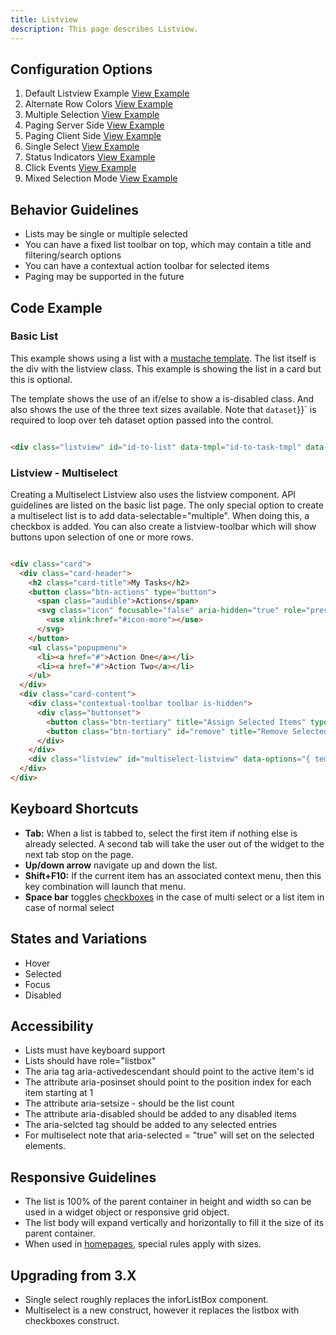 ```yaml
---
title: Listview  
description: This page describes Listview.
---
```


## Configuration Options

1. Default Listview Example [View Example]( ../components/listview/example-index)
2. Alternate Row Colors [View Example]( ../components/listview/example-alternate-row-color)
3. Multiple Selection [View Example]( ../components/listview/example-multiselect)
4. Paging Server Side [View Example]( ../components/listview/example-paging)
5. Paging Client Side [View Example]( ../components/listview/example-paging-clientside)
6. Single Select [View Example]( ../components/listview/example-singleselect.html)
7. Status Indicators [View Example]( ../components/listview/example-status)
8. Click Events [View Example]( ../components/listview/example-click-events)
9. Mixed Selection Mode [View Example]( ../components/listview/example-mixed-selection)

## Behavior Guidelines

-   Lists may be single or multiple selected
-   You can have a fixed list toolbar on top, which may contain a title and filtering/search options
-   You can have a contextual action toolbar for selected items
-   Paging may be supported in the future

## Code Example

### Basic List

This example shows using a list with a [mustache template](https://mustache.github.io/mustache.1.html). The list itself is the div with the listview class. This example is showing the list in a card but this is optional.

The template shows the use of an if/else to show a is-disabled class. And also shows the use of the three text sizes available. Note that `dataset`}}` is required to loop over teh dataset option passed into the control.

```html

<div class="listview" id="id-to-list" data-tmpl="id-to-task-tmpl" data-dataset="array or url"></div>


```

### Listview - Multiselect

Creating a Multiselect Listview also uses the listview component. API guidelines are listed on the basic list page. The only special option to create a multiselect list is to add data-selectable="multiple". When doing this, a checkbox is added. You can also create a listview-toolbar which will show buttons upon selection of one or more rows.

```html

<div class="card">
  <div class="card-header">
    <h2 class="card-title">My Tasks</h2>
    <button class="btn-actions" type="button">
      <span class="audible">Actions</span>
      <svg class="icon" focusable="false" aria-hidden="true" role="presentation">
        <use xlink:href="#icon-more"></use>
      </svg>
    </button>
    <ul class="popupmenu">
      <li><a href="#">Action One</a></li>
      <li><a href="#">Action Two</a></li>
    </ul>
  </div>
  <div class="card-content">
    <div class="contextual-toolbar toolbar is-hidden">
      <div class="buttonset">
        <button class="btn-tertiary" title="Assign Selected Items" type="button">Assign</button>
        <button class="btn-tertiary" id="remove" title="Remove Selected Items" type="button">Remove</button>
      </div>
    </div>
    <div class="listview" id="multiselect-listview" data-options="{ template: 'multiselect-tmpl', selectable: 'multiple', dataset: 'demoTasks' }"></div>
  </div>
</div>


```

## Keyboard Shortcuts

-   **Tab:** When a list is tabbed to, select the first item if nothing else is already selected. A second tab will take the user out of the widget to the next tab stop on the page.
-   **Up/down arrow** navigate up and down the list.
-   **Shift+F10:** If the current item has an associated context menu, then this key combination will launch that menu.
- **Space bar** toggles [checkboxes](http://access.aol.com/dhtml-style-guide-working-group/#checkbox) in the case of multi select or a list item in case of normal select

## States and Variations

-   Hover
-   Selected
-   Focus
-   Disabled

## Accessibility

-   Lists must have keyboard support
-   Lists should have role="listbox"
-   The aria tag aria-activedescendant should point to the active item's id
-   The attribute aria-posinset should point to the position index for each item starting at 1
-   The attribute aria-setsize - should be the list count
-   The attribute aria-disabled should be added to any disabled items
-   The aria-selcted tag should be added to any selected entries
-   For multiselect note that aria-selected = "true" will set on the selected elements.

## Responsive Guidelines

- The list is 100% of the parent container in height and width so can be used in a widget object or responsive grid object.
- The list body will expand vertically and horizontally to fill it the size of its parent container.
- When used in [homepages]( ../components/homepage), special rules apply with sizes.

## Upgrading from 3.X

-   Single select roughly replaces the inforListBox component.
-   Multiselect is a new construct, however it replaces the listbox with checkboxes construct.
